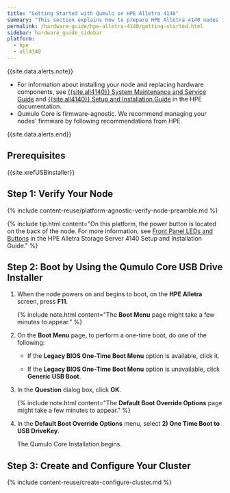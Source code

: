 ```yaml
---
title: "Getting Started with Qumulo on HPE Alletra 4140"
summary: "This section explains how to prepare HPE Alletra 4140 nodes for creating a Qumulo cluster. This guide is for system administrators, professional service providers, and colleagues in your organization who are responsible for installing and configuring server hardware."
permalink: /hardware-guide/hpe-alletra-4140/getting-started.html
sidebar: hardware_guide_sidebar
platform:
  - hpe
  - all4140
---
```


{{site.data.alerts.note}}
<ul>
   <li>For information about installing your node and replacing hardware components, see <a href="https://support.hpe.com/hpesc/public/docDisplay?docId=sd00003806en_us&docLocale=en_US">{{site.all4140}} System Maintenance and Service Guide</a> and <a href="https://support.hpe.com/hpesc/public/docDisplay?docId=sd00003805en_us&docLocale=en_US">{{site.all4140}} Setup and Installation Guide</a> in the HPE documentation.</li>
   <li>Qumulo Core is firmware-agnostic. We recommend managing your nodes' firmware by following recommendations from HPE.</li>
</ul>
{{site.data.alerts.end}}

## Prerequisites
{{site.xrefUSBinstaller}}

## Step 1: Verify Your Node

{% include content-reuse/platform-agnostic-verify-node-preamble.md %}

   {% include tip.html content="On this platform, the power button is located on the back of the node. For more information, see [Front Panel LEDs and Buttons](https://support.hpe.com/hpesc/public/docDisplay?docId=sd00003805en_us&page=GUID-D3D2588E-465D-49B5-977E-305234A3EDB6.html) in the HPE Alletra Storage Server 4140 Setup and Installation Guide." %}

## Step 2: Boot by Using the Qumulo Core USB Drive Installer

1. When the node powers on and begins to boot, on the **HPE Alletra** screen, press **F11**.

   {% include note.html content="The **Boot Menu** page might take a few minutes to appear." %}

1. On the **Boot Menu** page, to perform a one-time boot, do one of the following:

   * If the **Legacy BIOS One-Time Boot Menu** option is available, click it.

   * If the **Legacy BIOS One-Time Boot Menu** option is unavailable, click **Generic USB Boot**.

1. In the **Question** dialog box, click **OK**.

   {% include note.html content="The **Default Boot Override Options** page might take a few minutes to appear." %}

1. In the **Default Boot Override Options** menu, select **2) One Time Boot to USB DriveKey**.

   The Qumulo Core Installation begins.

## Step 3: Create and Configure Your Cluster

{% include content-reuse/create-configure-cluster.md %}
